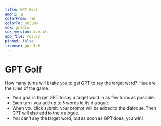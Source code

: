 ```yaml
---
title: GPT Golf
emoji: ⛳
colorFrom: red
colorTo: yellow
sdk: gradio
sdk_version: 3.0.18b
app_file: run.py
pinned: false
license: gpl-3.0
---
```


# GPT Golf

How many turns will it take you to get GPT to say the target word?
Here are the rules of the game: 
- Your goal is to get GPT to say a target word in as few turns as possible.
- Each turn, you add up to 5 words to its dialogue. 
- When you click submit, your prompt will be added to the dialogue. Then GPT will also add to the dialogue.
- You can't say the target word, but as soon as GPT does, you win!
